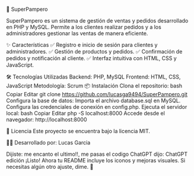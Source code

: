 🚀 SuperPampero

SuperPampero es un sistema de gestión de ventas y pedidos desarrollado en PHP y MySQL. Permite a los clientes realizar pedidos y a los administradores gestionar las ventas de manera eficiente.

✨ Características
✅ Registro e inicio de sesión para clientes y administradores.
✅ Gestión de productos y pedidos.
✅ Confirmación de pedidos y notificación al cliente.
✅ Interfaz intuitiva con HTML, CSS y JavaScript.

🛠️ Tecnologías Utilizadas
Backend: PHP, MySQL
Frontend: HTML, CSS, JavaScript
Metodología: Scrum
📦 Instalación
Clona el repositorio:
bash
Copiar
Editar
git clone https://github.com/lucasga9494/SuperPampero.git
Configura la base de datos:
Importa el archivo database.sql en MySQL.
Configura las credenciales de conexión en config.php.
Ejecuta el servidor local:
bash
Copiar
Editar
php -S localhost:8000
Accede desde el navegador: http://localhost:8000

📜 Licencia
Este proyecto se encuentra bajo la licencia MIT.

👨‍💻 Desarrollado por: Lucas Garcia








Dijiste:
me encanto el ultimo!!,  me pasas el codigo
ChatGPT dijo:
ChatGPT
edición
¡Listo! Ahora tu README incluye los iconos y mejoras visuales. Si necesitas algún otro ajuste, dime. 🚀
